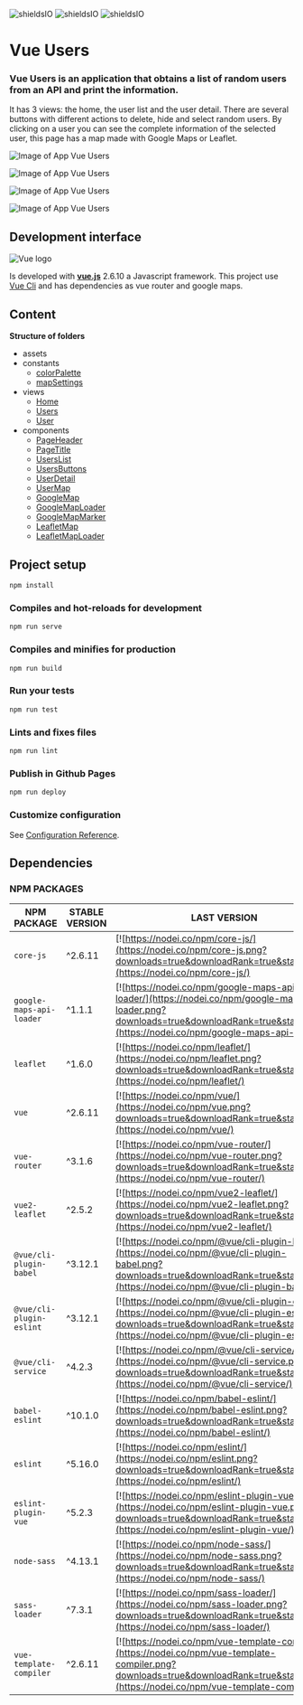 ![shieldsIO](https://img.shields.io/github/issues/beatrizsmerino/vue-users)
![shieldsIO](https://img.shields.io/github/forks/beatrizsmerino/vue-users)
![shieldsIO](https://img.shields.io/github/stars/beatrizsmerino/vue-users)

# Vue Users

### Vue Users is an application that obtains a list of random users from an API and print the information.

It has 3 views: the home, the user list and the user detail. There are several buttons with different actions to delete, hide and select random users. By clicking on a user you can see the complete information of the selected user, this page has a map made with Google Maps or Leaflet.


![Image of App Vue Users](https://github.com/beatrizsmerino/vue-users/blob/master/README/images/vue-users-1.png)

![Image of App Vue Users](https://github.com/beatrizsmerino/vue-users/blob/master/README/images/vue-users-2.png)

![Image of App Vue Users](https://github.com/beatrizsmerino/vue-users/blob/master/README/images/vue-users-3.png)

![Image of App Vue Users](https://github.com/beatrizsmerino/vue-users/blob/master/README/images/vue-users-4.png)

## Development interface

![Vue logo](https://github.com/beatrizsmerino/vue-users/blob/master/README/images/vue-js-2.jpg)

Is developed with **[vue.js](https://vuejs.org/)** 2.6.10 a Javascript framework. This project use [Vue Cli](https://cli.vuejs.org/) and has dependencies as vue router and google maps.

## Content

**Structure of folders**

-   assets
-   constants
    -   [colorPalette](https://github.com/beatrizsmerino/vue-users/blob/master/src/constants/colorPalette.js)
    -   [mapSettings](https://github.com/beatrizsmerino/vue-users/blob/master/src/constants/mapSettings.js)
-   views
    -   [Home](https://github.com/beatrizsmerino/vue-users/blob/master/src/views/Home.vue)
    -   [Users](https://github.com/beatrizsmerino/vue-users/blob/master/src/views/Users.vue)
    -   [User](https://github.com/beatrizsmerino/vue-users/blob/master/src/views/User.vue)
-   components
    -   [PageHeader](https://github.com/beatrizsmerino/vue-users/blob/master/src/components/PageHeader.vue)
    -   [PageTitle](https://github.com/beatrizsmerino/vue-users/blob/master/src/components/PageTitle.vue)
    -   [UsersList](https://github.com/beatrizsmerino/vue-users/blob/master/src/components/UsersList.vue)
    -   [UsersButtons](https://github.com/beatrizsmerino/vue-users/blob/master/src/components/UsersButtons.vue)
    -   [UserDetail](https://github.com/beatrizsmerino/vue-users/blob/master/src/components/UserDetail.vue)
    -   [UserMap](https://github.com/beatrizsmerino/vue-users/blob/master/src/components/UserMap.vue)
    -   [GoogleMap](https://github.com/beatrizsmerino/vue-users/blob/master/src/components/GoogleMap.vue)
    -   [GoogleMapLoader](https://github.com/beatrizsmerino/vue-users/blob/master/src/components/GoogleMapLoader.vue)
    -   [GoogleMapMarker](https://github.com/beatrizsmerino/vue-users/blob/master/src/components/GoogleMapMarker.vue)
    -   [LeafletMap](https://github.com/beatrizsmerino/vue-users/blob/master/src/components/LeafletMap.vue)
    -   [LeafletMapLoader](https://github.com/beatrizsmerino/vue-users/blob/master/src/components/LeafletMapLoader.vue)

## Project setup

```
npm install
```

### Compiles and hot-reloads for development

```
npm run serve
```

### Compiles and minifies for production

```
npm run build
```

### Run your tests

```
npm run test
```

### Lints and fixes files

```
npm run lint
```

### Publish in Github Pages

```
npm run deploy
```

### Customize configuration

See [Configuration Reference](https://cli.vuejs.org/config/).

## Dependencies

### NPM PACKAGES

| NPM PACKAGE              | STABLE VERSION | LAST VERSION                                                                                                                                                                                 |
| ------------------------ | -------------- | -------------------------------------------------------------------------------------------------------------------------------------------------------------------------------------------- |
| `core-js`                | ^2.6.11        | [![https://nodei.co/npm/core-js/](https://nodei.co/npm/core-js.png?downloads=true&downloadRank=true&stars=true)](https://nodei.co/npm/core-js/)                                              |
| `google-maps-api-loader` | ^1.1.1         | [![https://nodei.co/npm/google-maps-api-loader/](https://nodei.co/npm/google-maps-api-loader.png?downloads=true&downloadRank=true&stars=true)](https://nodei.co/npm/google-maps-api-loader/) |
| `leaflet`                | ^1.6.0         | [![https://nodei.co/npm/leaflet/](https://nodei.co/npm/leaflet.png?downloads=true&downloadRank=true&stars=true)](https://nodei.co/npm/leaflet/)                                              |
| `vue`                    | ^2.6.11        | [![https://nodei.co/npm/vue/](https://nodei.co/npm/vue.png?downloads=true&downloadRank=true&stars=true)](https://nodei.co/npm/vue/)                                                          |
| `vue-router`             | ^3.1.6         | [![https://nodei.co/npm/vue-router/](https://nodei.co/npm/vue-router.png?downloads=true&downloadRank=true&stars=true)](https://nodei.co/npm/vue-router/)                                     |
| `vue2-leaflet`           | ^2.5.2         | [![https://nodei.co/npm/vue2-leaflet/](https://nodei.co/npm/vue2-leaflet.png?downloads=true&downloadRank=true&stars=true)](https://nodei.co/npm/vue2-leaflet/)                               |
| `@vue/cli-plugin-babel`  | ^3.12.1        | [![https://nodei.co/npm/@vue/cli-plugin-babel/](https://nodei.co/npm/@vue/cli-plugin-babel.png?downloads=true&downloadRank=true&stars=true)](https://nodei.co/npm/@vue/cli-plugin-babel/)    |
| `@vue/cli-plugin-eslint` | ^3.12.1        | [![https://nodei.co/npm/@vue/cli-plugin-eslint/](https://nodei.co/npm/@vue/cli-plugin-eslint.png?downloads=true&downloadRank=true&stars=true)](https://nodei.co/npm/@vue/cli-plugin-eslint/) |
| `@vue/cli-service`       | ^4.2.3         | [![https://nodei.co/npm/@vue/cli-service/](https://nodei.co/npm/@vue/cli-service.png?downloads=true&downloadRank=true&stars=true)](https://nodei.co/npm/@vue/cli-service/)                   |
| `babel-eslint`           | ^10.1.0        | [![https://nodei.co/npm/babel-eslint/](https://nodei.co/npm/babel-eslint.png?downloads=true&downloadRank=true&stars=true)](https://nodei.co/npm/babel-eslint/)                               |
| `eslint`                 | ^5.16.0        | [![https://nodei.co/npm/eslint/](https://nodei.co/npm/eslint.png?downloads=true&downloadRank=true&stars=true)](https://nodei.co/npm/eslint/)                                                 |
| `eslint-plugin-vue`      | ^5.2.3         | [![https://nodei.co/npm/eslint-plugin-vue/](https://nodei.co/npm/eslint-plugin-vue.png?downloads=true&downloadRank=true&stars=true)](https://nodei.co/npm/eslint-plugin-vue/)                |
| `node-sass`              | ^4.13.1        | [![https://nodei.co/npm/node-sass/](https://nodei.co/npm/node-sass.png?downloads=true&downloadRank=true&stars=true)](https://nodei.co/npm/node-sass/)                                        |
| `sass-loader`            | ^7.3.1         | [![https://nodei.co/npm/sass-loader/](https://nodei.co/npm/sass-loader.png?downloads=true&downloadRank=true&stars=true)](https://nodei.co/npm/sass-loader/)                                  |
| `vue-template-compiler`  | ^2.6.11        | [![https://nodei.co/npm/vue-template-compiler/](https://nodei.co/npm/vue-template-compiler.png?downloads=true&downloadRank=true&stars=true)](https://nodei.co/npm/vue-template-compiler/)    |
